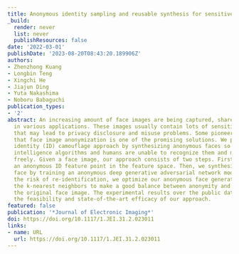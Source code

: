 ```yaml
---
title: Anonymous identity sampling and reusable synthesis for sensitive face camouflage
_build:
  render: never
  list: never
  publishResources: false
date: '2022-03-01'
publishDate: '2023-08-20T08:43:20.189906Z'
authors:
- Zhenzhong Kuang
- Longbin Teng
- Xingchi He
- Jiajun Ding
- Yuta Nakashima
- Noboru Babaguchi
publication_types:
- '2'
abstract: An increasing amount of face images are being captured, shared, or applied
  in various applications. These images usually contain lots of sensitive information
  that may lead to privacy disclosure and misuse problems. Some pioneering works show
  that face image anonymization is one of the promising solutions. We present an innovative
  identity (ID) camouflage approach by synthesizing anonymous faces so that both artificial
  intelligence algorithms and humans are unable to recognize them and misuse them
  freely. Given a face image, our approach consists of two steps. First, we sample
  an anonymous ID feature point in the feature space. Then, we synthesize a camouflage
  face by training an anonymous deep generative adversarial network model. To reduce
  the risk of re-identification, we optimize our anonymous face generator based on
  the k-nearest neighbors to make a good balance between anonymity and utility of
  the original face image. The experimental results over the public dataset have verified
  the feasibility and state-of-the-art efficacy of our approach.
featured: false
publication: '*Journal of Electronic Imaging*'
doi: https://doi.org/10.1117/1.JEI.31.2.023011
links:
- name: URL
  url: https://doi.org/10.1117/1.JEI.31.2.023011
---
```


